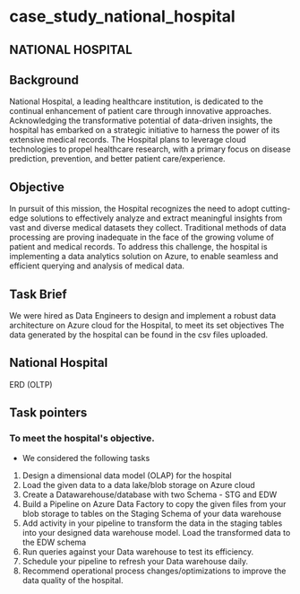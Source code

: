 # case_study_national_hospital

## NATIONAL HOSPITAL

## Background
National Hospital, a leading healthcare institution, is dedicated to the continual enhancement of patient care through innovative approaches.
Acknowledging the transformative potential of data-driven insights, the hospital has embarked on a strategic initiative to harness the power of its extensive medical records. The Hospital plans to leverage cloud technologies to propel healthcare research, with a primary focus on disease prediction, prevention, and better patient care/experience.

## Objective
In pursuit of this mission, the Hospital recognizes the need to adopt cutting-edge solutions to effectively analyze and extract meaningful insights from vast and diverse medical datasets they collect. Traditional methods of
data processing are proving inadequate in the face of the growing volume of patient and medical records. To address this challenge, the hospital is implementing a data analytics solution on Azure, to enable seamless and efficient querying and analysis of medical data.

## Task Brief
We were hired as Data Engineers to design and implement a robust data architecture on Azure cloud for the Hospital, to meet its set objectives
The data generated by the hospital can be found in the csv files uploaded.


## National Hospital
ERD (OLTP)

## Task pointers
### To meet the hospital's objective. 
 - We considered the following tasks
1. ﻿﻿﻿Design a dimensional data model (OLAP) for the hospital
2. ﻿﻿﻿Load the given data to a data lake/blob storage on Azure cloud
3. ﻿﻿﻿Create a Datawarehouse/database with two Schema - STG and EDW
4. ﻿﻿﻿Build a Pipeline on Azure Data Factory to copy the given files from your blob storage to tables on the Staging Schema of your data warehouse
5. ﻿﻿﻿Add activity in your pipeline to transform the data in the staging tables into your designed data warehouse model. Load the transformed data to the EDW schema
6. ﻿﻿﻿Run queries against your Data warehouse to test its efficiency.
7. ﻿﻿﻿Schedule your pipeline to refresh your Data warehouse daily.
8. ﻿﻿﻿Recommend operational process changes/optimizations to improve the data quality of the hospital.
